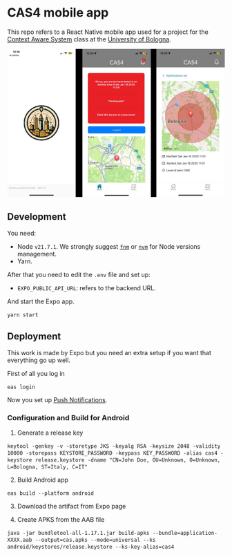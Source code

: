  # CAS4 mobile app
 
This repo refers to a React Native mobile app used for a project for the
[Context Aware System](https://www.unibo.it/en/study/phd-professional-masters-specialisation-schools-and-other-programmes/course-unit-catalogue/course-unit/2023/479036)
class at the [University of Bologna](https://unibo.it).

![Screenshot](assets/screenshots/1.jpg)

## Development

You need:
- Node `v21.7.1`. We strongly suggest [`fnm`](https://github.com/Schniz/fnm) or
  [`nvm`](https://github.com/nvm-sh/nvm) for Node versions management.
- Yarn.

After that you need to edit the `.env` file and set up:

- `EXPO_PUBLIC_API_URL`: refers to the backend URL.

And start the Expo app.

```
yarn start
```

## Deployment

This work is made by Expo but you need an extra setup if you want that
everything go up well.

First of all you log in

```
eas login
```

Now you set up [Push Notifications](https://docs.expo.dev/push-notifications/push-notifications-setup/).

### Configuration and Build for Android

1. Generate a release key

```
keytool -genkey -v -storetype JKS -keyalg RSA -keysize 2048 -validity 10000 -storepass KEYSTORE_PASSWORD -keypass KEY_PASSWORD -alias cas4 -keystore release.keystore -dname "CN=John Doe, OU=Unknown, O=Unknown, L=Bologna, ST=Italy, C=IT"
```

2. Build Android app

```
eas build --platform android
```

3. Download the artifact from Expo page

4. Create APKS from the AAB file

```
java -jar bundletool-all-1.17.1.jar build-apks --bundle=application-XXXX.aab --output=cas.apks --mode=universal --ks android/keystores/release.keystore --ks-key-alias=cas4
```
